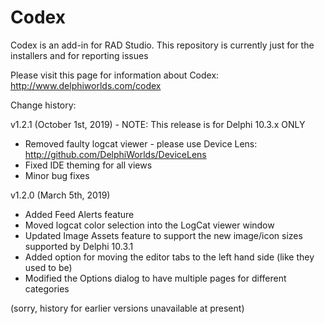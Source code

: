 # Codex
Codex is an add-in for RAD Studio. This repository is currently just for the installers and for reporting issues

Please visit this page for information about Codex: http://www.delphiworlds.com/codex

Change history:

v1.2.1 (October 1st, 2019) - NOTE: This release is for Delphi 10.3.x ONLY

* Removed faulty logcat viewer - please use Device Lens: http://github.com/DelphiWorlds/DeviceLens
* Fixed IDE theming for all views
* Minor bug fixes

v1.2.0 (March 5th, 2019)

* Added Feed Alerts feature
* Moved logcat color selection into the LogCat viewer window
* Updated Image Assets feature to support the new image/icon sizes supported by Delphi 10.3.1
* Added option for moving the editor tabs to the left hand side (like they used to be)
* Modified the Options dialog to have multiple pages for different categories

(sorry, history for earlier versions unavailable at present)



